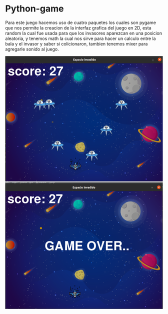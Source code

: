 # Python-game

Para este juego hacemos uso de cuatro paquetes los cuales son pygame que nos permite la creacion de la interfaz grafica del juego en 2D,
esta random la cual fue usada para que los invasores aparezcan en una posicion aleatoria, y tenemos math la cual nos sirve para hacer
un calculo entre la bala y el invasor y saber si colicionaron, tambien tenemos mixer para agregarle sonido al juego.


<img src="Screenshots/Screenshot1.png" width="600" >
<img src="Screenshots/GameOver.png " width="600" >

